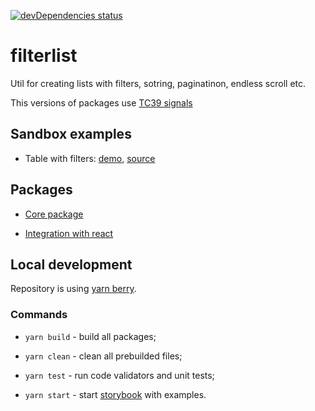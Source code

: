 [![devDependencies status](https://david-dm.org/vtaits/filterlist/dev-status.svg)](https://david-dm.org/vtaits/filterlist?type=dev)

# filterlist

Util for creating lists with filters, sotring, paginatinon, endless scroll etc.

This versions of packages use [TC39 signals](https://github.com/tc39/proposal-signals)

## Sandbox examples

- Table with filters: [demo](https://kto5e.csb.app/), [source](https://codesandbox.io/s/example-kto5e)

## Packages

- [Core package](https://github.com/vtaits/filterlist/tree/feature/signals/packages/filterlist)

- [Integration with react](https://github.com/vtaits/filterlist/tree/feature/signals/packages/react-filterlist)

## Local development

Repository is using [yarn berry](https://yarnpkg.com/getting-started).

### Commands

- `yarn build` - build all packages;

- `yarn clean` - clean all prebuilded files;

- `yarn test` - run code validators and unit tests;

- `yarn start` - start [storybook](https://storybook.js.org/) with examples.
